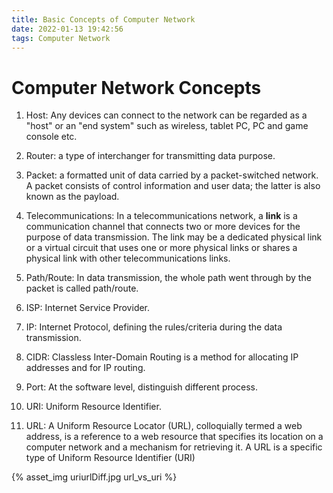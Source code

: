 ```yaml
---
title: Basic Concepts of Computer Network
date: 2022-01-13 19:42:56
tags: Computer Network
---
```

# Computer Network Concepts

1. Host: Any devices can connect to the network can be regarded as a "host" or an "end system" such as wireless, tablet PC, PC and game console etc.

2. Router: a type of interchanger for transmitting data purpose.

3. Packet: a formatted unit of data carried by a packet-switched network. A packet consists of control information and user data; the latter is also known as the payload.

4. Telecommunications: In a telecommunications network, a **link** is a communication channel that connects two or more devices for the purpose of data transmission. The link may be a dedicated physical link or a virtual circuit that uses one or more physical links or shares a physical link with other telecommunications links.

5. Path/Route: In data transmission, the whole path went through by the packet is called path/route.

6. ISP: Internet Service Provider.

7. IP: Internet Protocol, defining the rules/criteria during the data transmission.

8. CIDR: Classless Inter-Domain Routing is a method for allocating IP addresses and for IP routing.

9. Port: At the software level, distinguish different process.

10. URI: Uniform Resource Identifier.

11. URL: A Uniform Resource Locator (URL), colloquially termed a web address, is a reference to a web resource that specifies its location on a computer network and a mechanism for retrieving it. A URL is a specific type of Uniform Resource Identifier (URI)

{% asset_img uriurlDiff.jpg url_vs_uri %}
